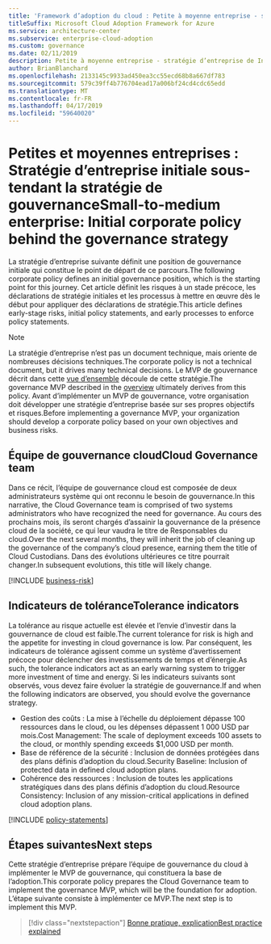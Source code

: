 ```yaml
---
title: 'Framework d’adoption du cloud : Petite à moyenne entreprise - stratégie d’entreprise de Initial derrière la stratégie de gouvernance'
titleSuffix: Microsoft Cloud Adoption Framework for Azure
ms.service: architecture-center
ms.subservice: enterprise-cloud-adoption
ms.custom: governance
ms.date: 02/11/2019
description: Petite à moyenne entreprise - stratégie d’entreprise de Initial derrière la stratégie de gouvernance
author: BrianBlanchard
ms.openlocfilehash: 2133145c9933ad450ea3cc55ecd68b8a667df783
ms.sourcegitcommit: 579c39ff4b776704ead17a006bf24cd4cdc65edd
ms.translationtype: MT
ms.contentlocale: fr-FR
ms.lasthandoff: 04/17/2019
ms.locfileid: "59640020"
---
```

# <a name="small-to-medium-enterprise-initial-corporate-policy-behind-the-governance-strategy"></a><span data-ttu-id="007fc-103">Petites et moyennes entreprises : Stratégie d’entreprise initiale sous-tendant la stratégie de gouvernance</span><span class="sxs-lookup"><span data-stu-id="007fc-103">Small-to-medium enterprise: Initial corporate policy behind the governance strategy</span></span>

<span data-ttu-id="007fc-104">La stratégie d’entreprise suivante définit une position de gouvernance initiale qui constitue le point de départ de ce parcours.</span><span class="sxs-lookup"><span data-stu-id="007fc-104">The following corporate policy defines an initial governance position, which is the starting point for this journey.</span></span> <span data-ttu-id="007fc-105">Cet article définit les risques à un stade précoce, les déclarations de stratégie initiales et les processus à mettre en œuvre dès le début pour appliquer des déclarations de stratégie.</span><span class="sxs-lookup"><span data-stu-id="007fc-105">This article defines early-stage risks, initial policy statements, and early processes to enforce policy statements.</span></span>

> [!NOTE]
><span data-ttu-id="007fc-106">La stratégie d’entreprise n’est pas un document technique, mais oriente de nombreuses décisions techniques.</span><span class="sxs-lookup"><span data-stu-id="007fc-106">The corporate policy is not a technical document, but it drives many technical decisions.</span></span> <span data-ttu-id="007fc-107">Le MVP de gouvernance décrit dans cette [vue d’ensemble](./overview.md) découle de cette stratégie.</span><span class="sxs-lookup"><span data-stu-id="007fc-107">The governance MVP described in the [overview](./overview.md) ultimately derives from this policy.</span></span> <span data-ttu-id="007fc-108">Avant d’implémenter un MVP de gouvernance, votre organisation doit développer une stratégie d’entreprise basée sur ses propres objectifs et risques.</span><span class="sxs-lookup"><span data-stu-id="007fc-108">Before implementing a governance MVP, your organization should develop a corporate policy based on your own objectives and business risks.</span></span>

## <a name="cloud-governance-team"></a><span data-ttu-id="007fc-109">Équipe de gouvernance cloud</span><span class="sxs-lookup"><span data-stu-id="007fc-109">Cloud Governance team</span></span>

<span data-ttu-id="007fc-110">Dans ce récit, l’équipe de gouvernance cloud est composée de deux administrateurs système qui ont reconnu le besoin de gouvernance.</span><span class="sxs-lookup"><span data-stu-id="007fc-110">In this narrative, the Cloud Governance team is comprised of two systems administrators who have recognized the need for governance.</span></span> <span data-ttu-id="007fc-111">Au cours des prochains mois, ils seront chargés d’assainir la gouvernance de la présence cloud de la société, ce qui leur vaudra le titre de Responsables du cloud.</span><span class="sxs-lookup"><span data-stu-id="007fc-111">Over the next several months, they will inherit the job of cleaning up the governance of the company’s cloud presence, earning them the title of Cloud Custodians.</span></span> <span data-ttu-id="007fc-112">Dans des évolutions ultérieures ce titre pourrait changer.</span><span class="sxs-lookup"><span data-stu-id="007fc-112">In subsequent evolutions, this title will likely change.</span></span>

[!INCLUDE [business-risk](../../../../../includes/cloud-adoption/governance/business-risks.md)]

## <a name="tolerance-indicators"></a><span data-ttu-id="007fc-113">Indicateurs de tolérance</span><span class="sxs-lookup"><span data-stu-id="007fc-113">Tolerance indicators</span></span>

<span data-ttu-id="007fc-114">La tolérance au risque actuelle est élevée et l’envie d’investir dans la gouvernance de cloud est faible.</span><span class="sxs-lookup"><span data-stu-id="007fc-114">The current tolerance for risk is high and the appetite for investing in cloud governance is low.</span></span> <span data-ttu-id="007fc-115">Par conséquent, les indicateurs de tolérance agissent comme un système d’avertissement précoce pour déclencher des investissements de temps et d’énergie.</span><span class="sxs-lookup"><span data-stu-id="007fc-115">As such, the tolerance indicators act as an early warning system to trigger more investment of time and energy.</span></span> <span data-ttu-id="007fc-116">Si les indicateurs suivants sont observés, vous devez faire évoluer la stratégie de gouvernance.</span><span class="sxs-lookup"><span data-stu-id="007fc-116">If and when the following indicators are observed, you should evolve the governance strategy.</span></span>

- <span data-ttu-id="007fc-117">Gestion des coûts : La mise à l’échelle du déploiement dépasse 100 ressources dans le cloud, ou les dépenses dépassent 1 000 USD par mois.</span><span class="sxs-lookup"><span data-stu-id="007fc-117">Cost Management: The scale of deployment exceeds 100 assets to the cloud, or monthly spending exceeds $1,000 USD per month.</span></span>
- <span data-ttu-id="007fc-118">Base de référence de la sécurité : Inclusion de données protégées dans des plans définis d’adoption du cloud.</span><span class="sxs-lookup"><span data-stu-id="007fc-118">Security Baseline: Inclusion of protected data in defined cloud adoption plans.</span></span>
- <span data-ttu-id="007fc-119">Cohérence des ressources : Inclusion de toutes les applications stratégiques dans des plans définis d’adoption du cloud.</span><span class="sxs-lookup"><span data-stu-id="007fc-119">Resource Consistency: Inclusion of any mission-critical applications in defined cloud adoption plans.</span></span>

[!INCLUDE [policy-statements](../../../../../includes/cloud-adoption/governance/policy-statements.md)]

## <a name="next-steps"></a><span data-ttu-id="007fc-120">Étapes suivantes</span><span class="sxs-lookup"><span data-stu-id="007fc-120">Next steps</span></span>

<span data-ttu-id="007fc-121">Cette stratégie d’entreprise prépare l’équipe de gouvernance du cloud à implémenter le MVP de gouvernance, qui constituera la base de l’adoption.</span><span class="sxs-lookup"><span data-stu-id="007fc-121">This corporate policy prepares the Cloud Governance team to implement the governance MVP, which will be the foundation for adoption.</span></span> <span data-ttu-id="007fc-122">L’étape suivante consiste à implémenter ce MVP.</span><span class="sxs-lookup"><span data-stu-id="007fc-122">The next step is to implement this MVP.</span></span>

> [!div class="nextstepaction"]
> [<span data-ttu-id="007fc-123">Bonne pratique, explication</span><span class="sxs-lookup"><span data-stu-id="007fc-123">Best practice explained</span></span>](./best-practice-explained.md)